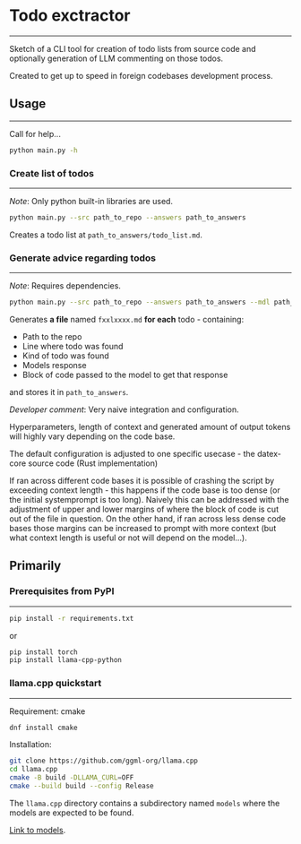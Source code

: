 # Todo exctractor
---
Sketch of a CLI tool for creation of todo lists from source code and optionally generation of LLM commenting on those todos.

Created to get up to speed in foreign codebases development process.

## Usage
---
Call for help...
```bash
python main.py -h
```

### Create list of todos
---
*Note*: Only python built-in libraries are used.
```bash
python main.py --src path_to_repo --answers path_to_answers
```
Creates a todo list at `path_to_answers/todo_list.md`.

### Generate advice regarding todos
---
*Note*: Requires dependencies.
```bash
python main.py --src path_to_repo --answers path_to_answers --mdl path_to_model --sys path_to_system_prompt
```
Generates **a file** named `fxxlxxxx.md` **for each** todo - containing:
- Path to the repo
- Line where todo was found
- Kind of todo was found
- Models response
- Block of code passed to the model to get that response

and stores it in `path_to_answers`.

*Developer comment*: 
Very naive integration and configuration. 

Hyperparameters, length of context and generated amount of output tokens will highly vary depending on the code base. 

The default configuration is adjusted to one specific usecase - the datex-core source code (Rust implementation)

If ran across different code bases it is possible of crashing the script by exceeding context length - this happens if the code base is too dense (or the initial systemprompt is too long). Naively this can be addressed with the adjustment of upper and lower margins of where the block of code is cut out of the file in question. On the other hand, if ran across less dense code bases those margins can be increased to prompt with more context (but what context length is useful or not will depend on the model...).

Primarily 
---
### Prerequisites from PyPI
---
```bash
pip install -r requirements.txt
```
or
```bash
pip install torch
pip install llama-cpp-python
```

### llama.cpp quickstart
---
Requirement: cmake
```bash
dnf install cmake
```

Installation:
```bash
git clone https://github.com/ggml-org/llama.cpp
cd llama.cpp
cmake -B build -DLLAMA_CURL=OFF
cmake --build build --config Release
```

The `llama.cpp` directory contains a subdirectory named `models` where the models are expected to be found. 

[Link to models](https://huggingface.co/TheBloke/deepseek-llm-7B-chat-GGUF/blob/main/README.md).

